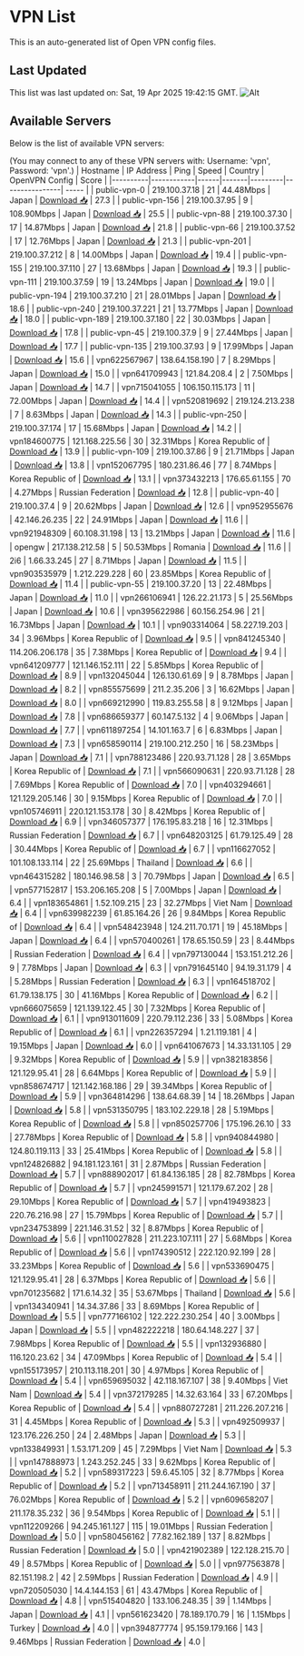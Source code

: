 # VPN List

This is an auto-generated list of Open VPN config files.

## Last Updated

This list was last updated on: Sat, 19 Apr 2025 19:42:15 GMT.
![Alt](https://repobeats.axiom.co/api/embed/186b98318ef1479477931607c1ad7d823f12451f.svg "Repobeats analytics image")

## Available Servers

Below is the list of available VPN servers:

(You may connect to any of these VPN servers with: Username: 'vpn', Password: 'vpn'.)
| Hostname | IP Address | Ping | Speed | Country | OpenVPN Config | Score |
|----------|------------|------|-------|---------|----------------| ----- |
| public-vpn-0 | 219.100.37.18 | 21 | 44.48Mbps | Japan | [Download 📥](./configs/server_0_JP.ovpn) | 27.3 |
| public-vpn-156 | 219.100.37.95 | 9 | 108.90Mbps | Japan | [Download 📥](./configs/server_1_JP.ovpn) | 25.5 |
| public-vpn-88 | 219.100.37.30 | 17 | 14.87Mbps | Japan | [Download 📥](./configs/server_2_JP.ovpn) | 21.8 |
| public-vpn-66 | 219.100.37.52 | 17 | 12.76Mbps | Japan | [Download 📥](./configs/server_3_JP.ovpn) | 21.3 |
| public-vpn-201 | 219.100.37.212 | 8 | 14.00Mbps | Japan | [Download 📥](./configs/server_4_JP.ovpn) | 19.4 |
| public-vpn-155 | 219.100.37.110 | 27 | 13.68Mbps | Japan | [Download 📥](./configs/server_5_JP.ovpn) | 19.3 |
| public-vpn-111 | 219.100.37.59 | 19 | 13.24Mbps | Japan | [Download 📥](./configs/server_6_JP.ovpn) | 19.0 |
| public-vpn-194 | 219.100.37.210 | 21 | 28.01Mbps | Japan | [Download 📥](./configs/server_7_JP.ovpn) | 18.6 |
| public-vpn-240 | 219.100.37.221 | 21 | 13.77Mbps | Japan | [Download 📥](./configs/server_8_JP.ovpn) | 18.0 |
| public-vpn-189 | 219.100.37.180 | 22 | 30.03Mbps | Japan | [Download 📥](./configs/server_9_JP.ovpn) | 17.8 |
| public-vpn-45 | 219.100.37.9 | 9 | 27.44Mbps | Japan | [Download 📥](./configs/server_10_JP.ovpn) | 17.7 |
| public-vpn-135 | 219.100.37.93 | 9 | 17.99Mbps | Japan | [Download 📥](./configs/server_11_JP.ovpn) | 15.6 |
| vpn622567967 | 138.64.158.190 | 7 | 8.29Mbps | Japan | [Download 📥](./configs/server_12_JP.ovpn) | 15.0 |
| vpn641709943 | 121.84.208.4 | 2 | 7.50Mbps | Japan | [Download 📥](./configs/server_13_JP.ovpn) | 14.7 |
| vpn715041055 | 106.150.115.173 | 11 | 72.00Mbps | Japan | [Download 📥](./configs/server_14_JP.ovpn) | 14.4 |
| vpn520819692 | 219.124.213.238 | 7 | 8.63Mbps | Japan | [Download 📥](./configs/server_15_JP.ovpn) | 14.3 |
| public-vpn-250 | 219.100.37.174 | 17 | 15.68Mbps | Japan | [Download 📥](./configs/server_16_JP.ovpn) | 14.2 |
| vpn184600775 | 121.168.225.56 | 30 | 32.31Mbps | Korea Republic of | [Download 📥](./configs/server_17_KR.ovpn) | 13.9 |
| public-vpn-109 | 219.100.37.86 | 9 | 21.71Mbps | Japan | [Download 📥](./configs/server_18_JP.ovpn) | 13.8 |
| vpn152067795 | 180.231.86.46 | 77 | 8.74Mbps | Korea Republic of | [Download 📥](./configs/server_19_KR.ovpn) | 13.1 |
| vpn373432213 | 176.65.61.155 | 70 | 4.27Mbps | Russian Federation | [Download 📥](./configs/server_20_RU.ovpn) | 12.8 |
| public-vpn-40 | 219.100.37.4 | 9 | 20.62Mbps | Japan | [Download 📥](./configs/server_21_JP.ovpn) | 12.6 |
| vpn952955676 | 42.146.26.235 | 22 | 24.91Mbps | Japan | [Download 📥](./configs/server_22_JP.ovpn) | 11.6 |
| vpn921948309 | 60.108.31.198 | 13 | 13.21Mbps | Japan | [Download 📥](./configs/server_23_JP.ovpn) | 11.6 |
| opengw | 217.138.212.58 | 5 | 50.53Mbps | Romania | [Download 📥](./configs/server_24_RO.ovpn) | 11.6 |
| 2i6 | 1.66.33.245 | 27 | 8.71Mbps | Japan | [Download 📥](./configs/server_25_JP.ovpn) | 11.5 |
| vpn903535979 | 1.212.229.228 | 60 | 23.85Mbps | Korea Republic of | [Download 📥](./configs/server_26_KR.ovpn) | 11.4 |
| public-vpn-55 | 219.100.37.20 | 13 | 22.48Mbps | Japan | [Download 📥](./configs/server_27_JP.ovpn) | 11.0 |
| vpn266106941 | 126.22.21.173 | 5 | 25.56Mbps | Japan | [Download 📥](./configs/server_28_JP.ovpn) | 10.6 |
| vpn395622986 | 60.156.254.96 | 21 | 16.73Mbps | Japan | [Download 📥](./configs/server_29_JP.ovpn) | 10.1 |
| vpn903314064 | 58.227.19.203 | 34 | 3.96Mbps | Korea Republic of | [Download 📥](./configs/server_30_KR.ovpn) | 9.5 |
| vpn841245340 | 114.206.206.178 | 35 | 7.38Mbps | Korea Republic of | [Download 📥](./configs/server_31_KR.ovpn) | 9.4 |
| vpn641209777 | 121.146.152.111 | 22 | 5.85Mbps | Korea Republic of | [Download 📥](./configs/server_32_KR.ovpn) | 8.9 |
| vpn132045044 | 126.130.61.69 | 9 | 8.78Mbps | Japan | [Download 📥](./configs/server_33_JP.ovpn) | 8.2 |
| vpn855575699 | 211.2.35.206 | 3 | 16.62Mbps | Japan | [Download 📥](./configs/server_34_JP.ovpn) | 8.0 |
| vpn669212990 | 119.83.255.58 | 8 | 9.12Mbps | Japan | [Download 📥](./configs/server_35_JP.ovpn) | 7.8 |
| vpn686659377 | 60.147.5.132 | 4 | 9.06Mbps | Japan | [Download 📥](./configs/server_36_JP.ovpn) | 7.7 |
| vpn611897254 | 14.101.163.7 | 6 | 6.83Mbps | Japan | [Download 📥](./configs/server_37_JP.ovpn) | 7.3 |
| vpn658590114 | 219.100.212.250 | 16 | 58.23Mbps | Japan | [Download 📥](./configs/server_38_JP.ovpn) | 7.1 |
| vpn788123486 | 220.93.71.128 | 28 | 3.65Mbps | Korea Republic of | [Download 📥](./configs/server_39_KR.ovpn) | 7.1 |
| vpn566090631 | 220.93.71.128 | 28 | 7.69Mbps | Korea Republic of | [Download 📥](./configs/server_40_KR.ovpn) | 7.0 |
| vpn403294661 | 121.129.205.146 | 30 | 9.15Mbps | Korea Republic of | [Download 📥](./configs/server_41_KR.ovpn) | 7.0 |
| vpn105746911 | 220.121.153.178 | 30 | 8.42Mbps | Korea Republic of | [Download 📥](./configs/server_42_KR.ovpn) | 6.9 |
| vpn346057377 | 176.195.83.218 | 16 | 12.31Mbps | Russian Federation | [Download 📥](./configs/server_43_RU.ovpn) | 6.7 |
| vpn648203125 | 61.79.125.49 | 28 | 30.44Mbps | Korea Republic of | [Download 📥](./configs/server_44_KR.ovpn) | 6.7 |
| vpn116627052 | 101.108.133.114 | 22 | 25.69Mbps | Thailand | [Download 📥](./configs/server_45_TH.ovpn) | 6.6 |
| vpn464315282 | 180.146.98.58 | 3 | 70.79Mbps | Japan | [Download 📥](./configs/server_46_JP.ovpn) | 6.5 |
| vpn577152817 | 153.206.165.208 | 5 | 7.00Mbps | Japan | [Download 📥](./configs/server_47_JP.ovpn) | 6.4 |
| vpn183654861 | 1.52.109.215 | 23 | 32.27Mbps | Viet Nam | [Download 📥](./configs/server_48_VN.ovpn) | 6.4 |
| vpn639982239 | 61.85.164.26 | 26 | 9.84Mbps | Korea Republic of | [Download 📥](./configs/server_49_KR.ovpn) | 6.4 |
| vpn548423948 | 124.211.70.171 | 19 | 45.18Mbps | Japan | [Download 📥](./configs/server_50_JP.ovpn) | 6.4 |
| vpn570400261 | 178.65.150.59 | 23 | 8.44Mbps | Russian Federation | [Download 📥](./configs/server_51_RU.ovpn) | 6.4 |
| vpn797130044 | 153.151.212.26 | 9 | 7.78Mbps | Japan | [Download 📥](./configs/server_52_JP.ovpn) | 6.3 |
| vpn791645140 | 94.19.31.179 | 4 | 5.28Mbps | Russian Federation | [Download 📥](./configs/server_53_RU.ovpn) | 6.3 |
| vpn164518702 | 61.79.138.175 | 30 | 41.16Mbps | Korea Republic of | [Download 📥](./configs/server_54_KR.ovpn) | 6.2 |
| vpn666075659 | 121.139.122.45 | 30 | 7.32Mbps | Korea Republic of | [Download 📥](./configs/server_55_KR.ovpn) | 6.1 |
| vpn913011609 | 220.79.112.236 | 33 | 5.08Mbps | Korea Republic of | [Download 📥](./configs/server_56_KR.ovpn) | 6.1 |
| vpn226357294 | 1.21.119.181 | 4 | 19.15Mbps | Japan | [Download 📥](./configs/server_57_JP.ovpn) | 6.0 |
| vpn641067673 | 14.33.131.105 | 29 | 9.32Mbps | Korea Republic of | [Download 📥](./configs/server_58_KR.ovpn) | 5.9 |
| vpn382183856 | 121.129.95.41 | 28 | 6.64Mbps | Korea Republic of | [Download 📥](./configs/server_59_KR.ovpn) | 5.9 |
| vpn858674717 | 121.142.168.186 | 29 | 39.34Mbps | Korea Republic of | [Download 📥](./configs/server_60_KR.ovpn) | 5.9 |
| vpn364814296 | 138.64.68.39 | 14 | 18.26Mbps | Japan | [Download 📥](./configs/server_61_JP.ovpn) | 5.8 |
| vpn531350795 | 183.102.229.18 | 28 | 5.19Mbps | Korea Republic of | [Download 📥](./configs/server_62_KR.ovpn) | 5.8 |
| vpn850257706 | 175.196.26.10 | 33 | 27.78Mbps | Korea Republic of | [Download 📥](./configs/server_63_KR.ovpn) | 5.8 |
| vpn940844980 | 124.80.119.113 | 33 | 25.41Mbps | Korea Republic of | [Download 📥](./configs/server_64_KR.ovpn) | 5.8 |
| vpn124826882 | 94.181.123.161 | 31 | 2.87Mbps | Russian Federation | [Download 📥](./configs/server_65_RU.ovpn) | 5.7 |
| vpn888902017 | 61.84.136.185 | 28 | 82.78Mbps | Korea Republic of | [Download 📥](./configs/server_66_KR.ovpn) | 5.7 |
| vpn245991571 | 121.179.67.202 | 28 | 29.10Mbps | Korea Republic of | [Download 📥](./configs/server_67_KR.ovpn) | 5.7 |
| vpn419493823 | 220.76.216.98 | 27 | 15.79Mbps | Korea Republic of | [Download 📥](./configs/server_68_KR.ovpn) | 5.7 |
| vpn234753899 | 221.146.31.52 | 32 | 8.87Mbps | Korea Republic of | [Download 📥](./configs/server_69_KR.ovpn) | 5.6 |
| vpn110027828 | 211.223.107.111 | 27 | 5.68Mbps | Korea Republic of | [Download 📥](./configs/server_70_KR.ovpn) | 5.6 |
| vpn174390512 | 222.120.92.199 | 28 | 33.23Mbps | Korea Republic of | [Download 📥](./configs/server_71_KR.ovpn) | 5.6 |
| vpn533690475 | 121.129.95.41 | 28 | 6.37Mbps | Korea Republic of | [Download 📥](./configs/server_72_KR.ovpn) | 5.6 |
| vpn701235682 | 171.6.14.32 | 35 | 53.67Mbps | Thailand | [Download 📥](./configs/server_73_TH.ovpn) | 5.6 |
| vpn134340941 | 14.34.37.86 | 33 | 8.69Mbps | Korea Republic of | [Download 📥](./configs/server_74_KR.ovpn) | 5.5 |
| vpn777166102 | 122.222.230.254 | 40 | 3.00Mbps | Japan | [Download 📥](./configs/server_75_JP.ovpn) | 5.5 |
| vpn482222218 | 180.64.148.227 | 37 | 7.98Mbps | Korea Republic of | [Download 📥](./configs/server_76_KR.ovpn) | 5.5 |
| vpn132936880 | 116.120.23.62 | 34 | 47.09Mbps | Korea Republic of | [Download 📥](./configs/server_77_KR.ovpn) | 5.4 |
| vpn155173957 | 210.113.118.201 | 30 | 4.97Mbps | Korea Republic of | [Download 📥](./configs/server_78_KR.ovpn) | 5.4 |
| vpn659695032 | 42.118.167.107 | 38 | 9.40Mbps | Viet Nam | [Download 📥](./configs/server_79_VN.ovpn) | 5.4 |
| vpn372179285 | 14.32.63.164 | 33 | 67.20Mbps | Korea Republic of | [Download 📥](./configs/server_80_KR.ovpn) | 5.4 |
| vpn880727281 | 211.226.207.216 | 31 | 4.45Mbps | Korea Republic of | [Download 📥](./configs/server_81_KR.ovpn) | 5.3 |
| vpn492509937 | 123.176.226.250 | 24 | 2.48Mbps | Japan | [Download 📥](./configs/server_82_JP.ovpn) | 5.3 |
| vpn133849931 | 1.53.171.209 | 45 | 7.29Mbps | Viet Nam | [Download 📥](./configs/server_83_VN.ovpn) | 5.3 |
| vpn147888973 | 1.243.252.245 | 33 | 9.62Mbps | Korea Republic of | [Download 📥](./configs/server_84_KR.ovpn) | 5.2 |
| vpn589317223 | 59.6.45.105 | 32 | 8.77Mbps | Korea Republic of | [Download 📥](./configs/server_85_KR.ovpn) | 5.2 |
| vpn713458911 | 211.244.167.190 | 37 | 76.02Mbps | Korea Republic of | [Download 📥](./configs/server_86_KR.ovpn) | 5.2 |
| vpn609658207 | 211.178.35.232 | 36 | 9.54Mbps | Korea Republic of | [Download 📥](./configs/server_87_KR.ovpn) | 5.1 |
| vpn112209266 | 94.245.161.127 | 115 | 19.01Mbps | Russian Federation | [Download 📥](./configs/server_88_RU.ovpn) | 5.0 |
| vpn580456162 | 77.82.162.189 | 137 | 8.82Mbps | Russian Federation | [Download 📥](./configs/server_89_RU.ovpn) | 5.0 |
| vpn421902389 | 122.128.215.70 | 49 | 8.57Mbps | Korea Republic of | [Download 📥](./configs/server_90_KR.ovpn) | 5.0 |
| vpn977563878 | 82.151.198.2 | 42 | 2.59Mbps | Russian Federation | [Download 📥](./configs/server_91_RU.ovpn) | 4.9 |
| vpn720505030 | 14.4.144.153 | 61 | 43.47Mbps | Korea Republic of | [Download 📥](./configs/server_92_KR.ovpn) | 4.8 |
| vpn515404820 | 133.106.248.35 | 39 | 1.14Mbps | Japan | [Download 📥](./configs/server_93_JP.ovpn) | 4.1 |
| vpn561623420 | 78.189.170.79 | 16 | 1.15Mbps | Turkey | [Download 📥](./configs/server_94_TR.ovpn) | 4.0 |
| vpn394877774 | 95.159.179.166 | 143 | 9.46Mbps | Russian Federation | [Download 📥](./configs/server_95_RU.ovpn) | 4.0 |
